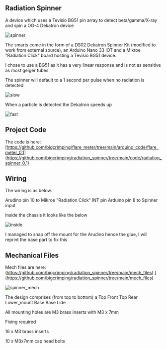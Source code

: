 ## Radiation Spinner
A device which uses a Tevisio BG51 pin array to detect beta/gamma/X-ray and spin a OG-4 Dekatron device

![spinner](https://github.com/bigcrimping/radiation_spinner/assets/74270551/6cd2b1d6-3d2b-48b6-a9dd-424c98da14b1)


The smarts come in the form of a DS02 Dekatron Spinner Kit (modified to work from external source), an Arduino Nano 33 IOT and a Mikroe "Radiation Click" board hosting a Tevisio BG51 device.

I chose to use a BG51 as it has a very linear response and is not as sensitive as most geiger tubes 




The spinner will default to a 1 second per pulse when no radiation is detected

![slow](https://github.com/bigcrimping/radiation_spinner/assets/74270551/92cdff82-da14-4fa1-b225-3fd0a5335002)


When a particle is detected the Dekatron speeds up

![fast](https://github.com/bigcrimping/radiation_spinner/assets/74270551/5f095de3-22b6-4ea5-bcc9-3cc6ef00f49a)


## Project Code

The code is here: [https://github.com/bigcrimping/flare_meter/tree/main/arduino_code/flare_meter_0.1](https://github.com/bigcrimping/radiation_spinner/tree/main/code/radiation_spinner_0.1)


## Wiring

The wiring is as below.

Arudino pin 10 to Mikroe "Radiation Click" INT pin
Arduino pin 8 to Spinner input

Inside the chassis it looks like the below

![inside](https://github.com/bigcrimping/radiation_spinner/assets/74270551/5cfe9ed6-7099-41d8-b1d4-1c2d837ac0ad)

I managed to snap off the mount for the Arudino hence the glue, I will reprint the base part to fix this


## Mechanical Files

Mech files are here: (https://github.com/bigcrimping/radiation_spinner/tree/main/mech_files)
](https://github.com/bigcrimping/radiation_spinner/tree/main/mech_files)

![spinner_mech](https://github.com/bigcrimping/radiation_spinner/assets/74270551/a7e46a36-70cc-44df-832c-dd74ce6a6262)


The design comprises (from top to bottom) a 
Top Front
Top Rear
Lower_mount
Base
Base Lide

All mounting holes are M3 brass inserts with M3 x 7mm 

Fixing required 

16 x M3 brass inserts

10 x M3x7mm cap head bolts



